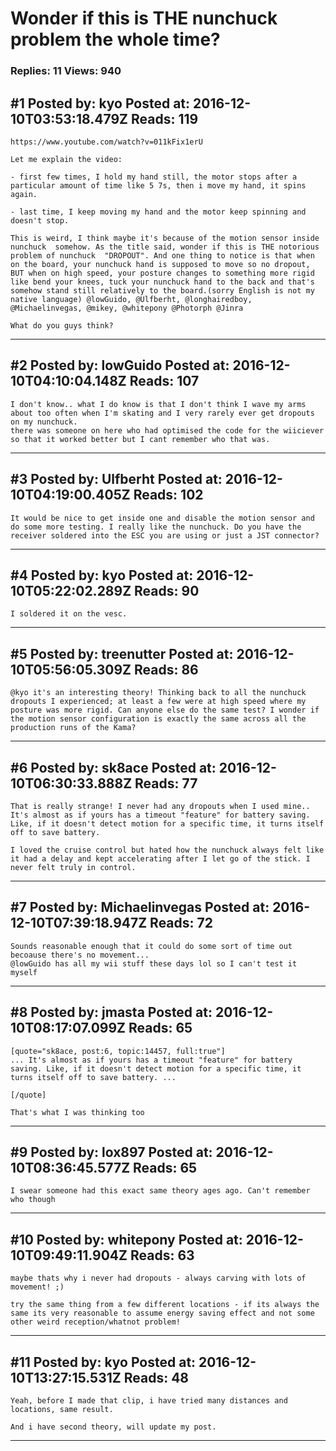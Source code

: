# Wonder if this is THE nunchuck problem the whole time?

### Replies: 11 Views: 940

## \#1 Posted by: kyo Posted at: 2016-12-10T03:53:18.479Z Reads: 119

```
https://www.youtube.com/watch?v=011kFix1erU

Let me explain the video:

- first few times, I hold my hand still, the motor stops after a particular amount of time like 5 7s, then i move my hand, it spins again.

- last time, I keep moving my hand and the motor keep spinning and doesn't stop.

This is weird, I think maybe it's because of the motion sensor inside nunchuck  somehow. As the title said, wonder if this is THE notorious  problem of nunchuck  "DROPOUT". And one thing to notice is that when on the board, your nunchuck hand is supposed to move so no dropout, BUT when on high speed, your posture changes to something more rigid like bend your knees, tuck your nunchuck hand to the back and that's somehow stand still relatively to the board.(sorry English is not my native language) @lowGuido, @Ulfberht, @longhairedboy, @Michaelinvegas, @mikey, @whitepony @Photorph @Jinra          

What do you guys think?
```

---
## \#2 Posted by: lowGuido Posted at: 2016-12-10T04:10:04.148Z Reads: 107

```
I don't know.. what I do know is that I don't think I wave my arms about too often when I'm skating and I very rarely ever get dropouts on my nunchuck. 
there was someone on here who had optimised the code for the wiiciever so that it worked better but I cant remember who that was.
```

---
## \#3 Posted by: Ulfberht Posted at: 2016-12-10T04:19:00.405Z Reads: 102

```
It would be nice to get inside one and disable the motion sensor and do some more testing. I really like the nunchuck. Do you have the receiver soldered into the ESC you are using or just a JST connector?
```

---
## \#4 Posted by: kyo Posted at: 2016-12-10T05:22:02.289Z Reads: 90

```
I soldered it on the vesc.
```

---
## \#5 Posted by: treenutter Posted at: 2016-12-10T05:56:05.309Z Reads: 86

```
@kyo it's an interesting theory! Thinking back to all the nunchuck dropouts I experienced; at least a few were at high speed where my posture was more rigid. Can anyone else do the same test? I wonder if the motion sensor configuration is exactly the same across all the production runs of the Kama?
```

---
## \#6 Posted by: sk8ace Posted at: 2016-12-10T06:30:33.888Z Reads: 77

```
That is really strange! I never had any dropouts when I used mine.. It's almost as if yours has a timeout "feature" for battery saving. Like, if it doesn't detect motion for a specific time, it turns itself off to save battery. 

I loved the cruise control but hated how the nunchuck always felt like it had a delay and kept accelerating after I let go of the stick. I never felt truly in control.
```

---
## \#7 Posted by: Michaelinvegas Posted at: 2016-12-10T07:39:18.947Z Reads: 72

```
Sounds reasonable enough that it could do some sort of time out becoause there's no movement...
@lowGuido has all my wii stuff these days lol so I can't test it myself
```

---
## \#8 Posted by: jmasta Posted at: 2016-12-10T08:17:07.099Z Reads: 65

```
[quote="sk8ace, post:6, topic:14457, full:true"]
... It's almost as if yours has a timeout "feature" for battery saving. Like, if it doesn't detect motion for a specific time, it turns itself off to save battery. ...

[/quote]

That's what I was thinking too
```

---
## \#9 Posted by: lox897 Posted at: 2016-12-10T08:36:45.577Z Reads: 65

```
I swear someone had this exact same theory ages ago. Can't remember who though
```

---
## \#10 Posted by: whitepony Posted at: 2016-12-10T09:49:11.904Z Reads: 63

```
maybe thats why i never had dropouts - always carving with lots of movement! ;)

try the same thing from a few different locations - if its always the same its very reasonable to assume energy saving effect and not some other weird reception/whatnot problem!
```

---
## \#11 Posted by: kyo Posted at: 2016-12-10T13:27:15.531Z Reads: 48

```
Yeah, before I made that clip, i have tried many distances and locations, same result. 

And i have second theory, will update my post.
```

---
